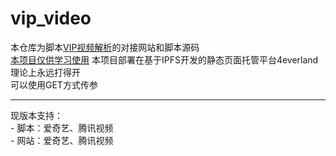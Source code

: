 # vip_video

本仓库为脚本[VIP视频解析](https://scriptcat.org/script-show-page/792)的对接网站和脚本源码<br>
<u>本项目仅供学习使用</u>
本项目部署在基于IPFS开发的静态页面托管平台4everland<br>
理论上永远打得开<br>
可以使用GET方式传参<br>

<hr>
现版本支持：<br>
  - 脚本：爱奇艺、腾讯视频<br>
  - 网站：爱奇艺、腾讯视频<br>
